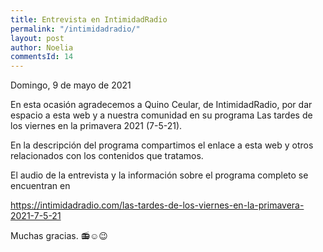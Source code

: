 ```yaml
---
title: Entrevista en IntimidadRadio
permalink: "/intimidadradio/"
layout: post
author: Noelia
commentsId: 14
---
```


<footer>Domingo, 9 de mayo de 2021</footer>

En esta ocasión agradecemos a Quino Ceular, de IntimidadRadio, por dar espacio a esta web y a nuestra comunidad en su programa Las tardes de los viernes en la primavera 2021 (7-5-21).

En la descripción del programa compartimos el enlace a esta web y otros relacionados con los contenidos que tratamos.

El audio de la entrevista y la información sobre el programa completo se encuentran en

<https://intimidadradio.com/las-tardes-de-los-viernes-en-la-primavera-2021-7-5-21>

Muchas gracias. 📻☺😉
